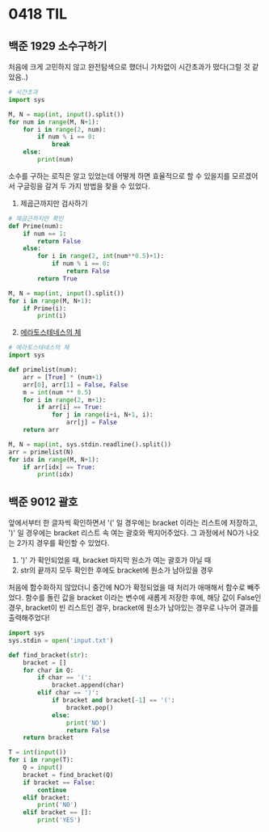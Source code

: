 # 0418 TIL

## 백준 1929 소수구하기

처음에 크게 고민하지 않고 완전탐색으로 했더니 가차없이 시간초과가 떴다(그럴 것 같았음..) 

```python
# 시간초과
import sys

M, N = map(int, input().split())
for num in range(M, N+1):
    for i in range(2, num):
        if num % i == 0:
            break
    else:
        print(num)
```

소수를 구하는 로직은 알고 있었는데 어떻게 하면 효율적으로 할 수 있을지를 모르겠어서 구글링을 갈겨 두 가지 방법을 찾을 수 있었다.

1. 제곱근까지만 검사하기

```python
# 제곱근까지만 확인
def Prime(num):
    if num == 1:
        return False
    else:
        for i in range(2, int(num**0.5)+1):
            if num % i == 0:
                return False
        return True

M, N = map(int, input().split())
for i in range(M, N+1):
    if Prime(i):
        print(i)
```

2. [에라토스테네스의 체](https://ko.wikipedia.org/wiki/%EC%97%90%EB%9D%BC%ED%86%A0%EC%8A%A4%ED%85%8C%EB%84%A4%EC%8A%A4%EC%9D%98_%EC%B2%B4)

```python
# 에라토스테네스의 체
import sys

def primelist(num):
    arr = [True] * (num+1)
    arr[0], arr[1] = False, False
    m = int(num ** 0.5)
    for i in range(2, m+1):
        if arr[i] == True:
            for j in range(i+i, N+1, i):
                arr[j] = False
    return arr

M, N = map(int, sys.stdin.readline().split())
arr = primelist(N)
for idx in range(M, N+1):
    if arr[idx] == True:
        print(idx)
```

## 백준 9012 괄호

앞에서부터 한 글자씩 확인하면서 '(' 일 경우에는 bracket 이라는 리스트에 저장하고, ')' 일 경우에는 bracket 리스트 속 여는 괄호와 짝지어주었다. 그 과정에서 NO가 나오는 2가지 경우를 확인할 수 있었다.

1.  ')' 가 확인되었을 때, bracket 마지막 원소가 여는 괄호가 아닐 때
2. str의 끝까지 모두 확인한 후에도 bracket에 원소가 남아있을 경우

처음에 함수화하지 않았더니 중간에 NO가 확정되었을 때 처리가 애매해서 함수로 빼주었다. 함수를 돌린 값을 bracket 이라는 변수에 새롭게 저장한 후에, 해당 값이 False인 경우, bracket이 빈 리스트인 경우, bracket에 원소가 남아있는 경우로 나누어 결과를 출력해주었다!

```python
import sys
sys.stdin = open('input.txt')

def find_bracket(str):
    bracket = []
    for char in Q:
        if char == '(':
            bracket.append(char)
        elif char == ')':
            if bracket and bracket[-1] == '(':
                bracket.pop()
            else:
                print('NO')
                return False
    return bracket

T = int(input())
for i in range(T):
    Q = input()
    bracket = find_bracket(Q)
    if bracket == False:
        continue
    elif bracket:
        print('NO')
    elif bracket == []:
        print('YES')
```

